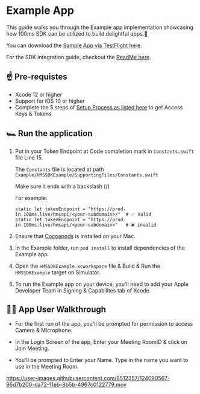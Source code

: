 # Example App

This guide walks you through the Example app implementation showcasing how 100ms SDK can be utilized to build delightful apps.🤩

You can download the [Sample App via TestFlight here](https://testflight.apple.com/join/dhUSE7N8).

For the SDK integration guide, checkout the [ReadMe here](https://github.com/100mslive/100ms-ios-sdk/).

## ☝️ Pre-requistes
- Xcode 12 or higher
- Support for iOS 10 or higher
- Complete the 5 steps of [Setup Process as listed here](https://github.com/100mslive/100ms-ios-sdk#-setup-guide) to get Access Keys & Tokens 

## 🏎 Run the application
1. Put in your Token Endpoint at Code completion mark in `Constants.swift` file Line 15. 

    The `Constants` file is located at path `Example/HMSSDKExample/SupportingFiles/Constants.swift` 

    Make sure it ends with a backslash (/)

    For example:
    ```
    static let tokenEndpoint = "https://prod-in.100ms.live/hmsapi/<your-subdomain>/"  # ✅ Valid
    static let tokenEndpoint = "https://prod-in.100ms.live/hmsapi/<your-subdomain>"   # ❌ invalid
    ```
2. Ensure that [Cocoapods](https://cocoapods.org/) is installed on your Mac.
3. In the Example folder, run `pod install` to install dependencies of the Example app.
4. Open the `HMSSDKExample.xcworkspace` file & Build & Run the `HMSSDKExample` target on Simulator.
5. To run the Example app on your device, you'll need to add your Apple Developer Team in Signing & Capabilites tab of Xcode.

## 🚶‍♀️ App User Walkthrough
- For the first run of the app, you'll be prompted for permission to access Camera & Microphone.

- In the Login Screen of the app, Enter your Meeting RoomID & click on Join Meeting.

- You'll be prompted to Enter your Name. Type in the name you want to use in the Meeting Room. 

https://user-images.githubusercontent.com/8512357/124090567-95d7b200-da72-11eb-8b5b-4967c0122779.mov


